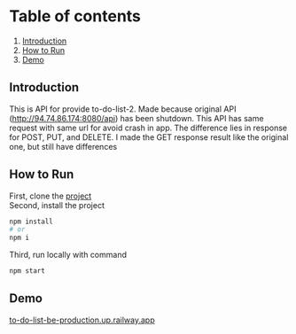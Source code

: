 # Table of contents

1. [Introduction](#introduction)
2. [How to Run](#how-to-run)
3. [Demo](#demo)

## Introduction

This is API for provide to-do-list-2. Made because original API (http://94.74.86.174:8080/api) has been shutdown. This API has same request with same url for avoid crash in app. The difference lies in response for POST, PUT, and DELETE. I made the GET response result like the original one, but still have differences

## How to Run

First, clone the [project](https://github.com/husenmalik7/to-do-list-be)
<br >
Second, install the project

```bash
npm install
# or
npm i
```

Third, run locally with command

```bash
npm start
```

## Demo

[to-do-list-be-production.up.railway.app](https://to-do-list-be-production.up.railway.app/)
